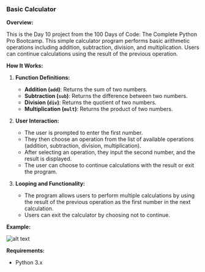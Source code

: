 ### **Basic Calculator**

**Overview:**

This is the Day 10 project from the 100 Days of Code: The Complete Python Pro Bootcamp. This simple calculator program performs basic arithmetic operations including addition, subtraction, division, and multiplication. Users can continue calculations using the result of the previous operation.

**How It Works:**

1. **Function Definitions:**
   - **Addition (`add`)**: Returns the sum of two numbers.
   - **Subtraction (`sub`)**: Returns the difference between two numbers.
   - **Division (`div`)**: Returns the quotient of two numbers.
   - **Multiplication (`mult`)**: Returns the product of two numbers.

2. **User Interaction:**
   - The user is prompted to enter the first number.
   - They then choose an operation from the list of available operations (addition, subtraction, division, multiplication).
   - After selecting an operation, they input the second number, and the result is displayed.
   - The user can choose to continue calculations with the result or exit the program.

3. **Looping and Functionality:**
   - The program allows users to perform multiple calculations by using the result of the previous operation as the first number in the next calculation.
   - Users can exit the calculator by choosing not to continue.

**Example:**

![alt text](https://github.com/Bosaif39/example-pics/blob/main/D_10.png?raw=true)

**Requirements:**

- Python 3.x




